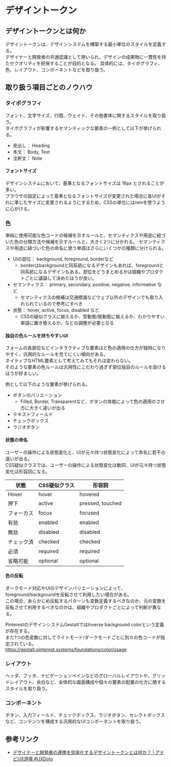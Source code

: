 # デザイントークン

## デザイントークンとは何か

デザイントークンは、デザインシステムを構築する最小単位のスタイルを定義する。  
デザイナーと開発者の共通認識として用いられ、デザインの成果物に一貫性を持たせクオリティを担保することが目的となる。
具体的には、タイポグラフィ、色、レイアウト、コンポーネントなどを取り扱う。

## 取り扱う項目ごとのノウハウ

### タイポグラフィ

フォント、文字サイズ、行間、ウェイト、その他書体に関するスタイルを取り扱う。  
タイポグラフィが影響するセマンティックな要素の一例として以下が挙げられる。

- 見出し： Heading
- 本文： Body, Text
- 注釈文： Note

#### フォントサイズ

デザインシステムにおいて、基準となるフォントサイズは 16px とされることが多い。  
ブラウザの設定によって基準となるフォントサイズが変更された場合に各UIがそれに準じたサイズに変更されるようにするため、CSSの単位にはremを使うように心がける。

### 色

単純に使用可能な色コードの候補を示すルールと、セマンティクスや用途に紐づいた色の分類方法や候補を示すルールと、大きく2つに分かれる。
セマンティクスや用途に紐づいた色の命名に使う単語はさらにいくつかの種類に分けられる。

- UIの部位： background, foreground, borderなど
  - borderはbackgroundと同系統になるデザインもあれば、foregroundと同系統になるデザインもある。部位をどうまとめるかは組織やプロダクトごとに議論して決めたほうが良い。
- セマンティクス： primary, secondary, positive, negative, informative など
  - セマンティクスの候補は交通標識などウェブ以外のデザインでも取り入れられているので参考にすべき
- 状態： hover, active, focus, disabled など
  - CSSの疑似クラスに揃えるか、受動態/能動態に揃えるか、わかりやすい単語に置き換えるか、などの調整が必要となる

#### 独自の色ルールを持ちやすいUI

フォームの各部位などインタラクティブな要素ほど色の適用の仕方が独特になりやすく、汎用的なルールを充てにくい傾向がある。  
ネイティブなHTML要素として考えてみてもそれは変わらない。  
そのような要素の色ルールは汎用性にこだわり過ぎず部位独自のルールを設けるほうが好ましい。  

例として以下のような要素が挙げられる。

- ボタンのバリエーション
  - Filled, Border, Transparentなど、ボタンの体裁によって色の適用のさせ方に大きく違いが出る
- テキストフィールド
- チェックボックス
- ラジオボタン

#### 状態の命名

ユーザーの操作による状態変化と、UIが元々持つ状態変化によって命名に若干の違いが出る。  
CSS疑似クラスでは、ユーザーの操作による状態変化は動詞、UIが元々持つ状態変化は形容詞になる。

| 状態 | CSS疑似クラス | 形容詞 |
| --- | --- | --- |
| Hover | hover | hovered |
| 押下 | active | pressed, touched |
| フォーカス | focus | focused |
| 有効 | enabled | enabled |
| 無効 | disabled | disabled |
| チェック済 | checked | checked |
| 必須 | required | required |
| 省略可能 | optional | optional |

#### 色の反転

ダークモード対応やUIのデザインバリエーションによって、foreground/backgroundを反転させて利用したい場合がある。  
この場合、あらかじめ反転するパターンも変数定義するべきなのか、元の変数を反転させて利用するべきなのかは、組織やプロダクトごとによって判断が異なる。

PinterestのデザインシステムGestaltではInverse background colorという定義が存在する。  
また1つの色変数に対してライトモード/ダークモードごとに別々の色コードが指定されている。  
https://gestalt.pinterest.systems/foundations/color/usage

### レイアウト

ヘッダ、フッタ、ナビゲーションペインなどのグローバルレイアウトや、グリッドレイアウト、余白など、全体的な画面構成や個々の要素の配置の仕方に関するスタイルを取り扱う。

### コンポーネント

ボタン、入力フィールド、チェックボックス、ラジオボタン、セレクトボックスなど、コンテンツを構成する汎用的なUIコンポーネントを取り扱う。  

## 参考リンク

- [デザイナーと開発者の連携を効率化するデザイントークンとは何か？ | アドビUX道場 #UXDojo](https://blog.adobe.com/jp/publish/2021/03/29/cc-web-what-are-design-tokens)